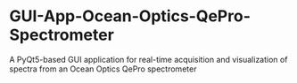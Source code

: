 # GUI-App-Ocean-Optics-QePro-Spectrometer
A PyQt5-based GUI application for real-time acquisition and visualization of spectra from an Ocean Optics QePro spectrometer
